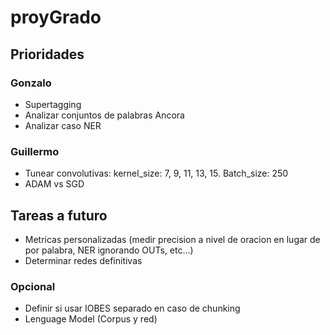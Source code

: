 # proyGrado

## Prioridades

### Gonzalo

+ Supertagging
+ Analizar conjuntos de palabras Ancora
+ Analizar caso NER

### Guillermo

+ Tunear convolutivas: kernel_size: 7, 9, 11, 13, 15. Batch_size: 250
+ ADAM vs SGD

## Tareas a futuro

+ Metricas personalizadas (medir precision a nivel de oracion en lugar de por palabra, NER ignorando OUTs, etc...)
+ Determinar redes definitivas

### Opcional
+ Definir si usar IOBES separado en caso de chunking
+ Lenguage Model (Corpus y red)

